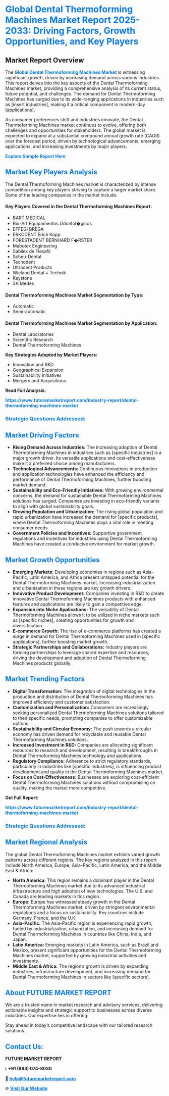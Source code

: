 <h1 style="color: #007BFF;">Global Dental Thermoforming Machines Market Report 2025-2033: Driving Factors, Growth Opportunities, and Key Players</h1>

<section id="overview">
<h2>Market Report Overview</h2>
<p>The <a href="https://www.futuremarketreport.com/industry-report/dental-thermoforming-machines-market" style="color: #007BFF; text-decoration: none;"><strong>Global Dental Thermoforming Machines Market</strong></a> is witnessing significant growth, driven by increasing demand across various industries. This report delves into the key aspects of the Dental Thermoforming Machines market, providing a comprehensive analysis of its current status, future potential, and challenges. The demand for Dental Thermoforming Machines has surged due to its wide-ranging applications in industries such as [insert industries], making it a critical component in modern-day [applications].</p>
<p>As consumer preferences shift and industries innovate, the Dental Thermoforming Machines market continues to evolve, offering both challenges and opportunities for stakeholders. The global market is expected to expand at a substantial compound annual growth rate (CAGR) over the forecast period, driven by technological advancements, emerging applications, and increasing investments by major players.</p>
</section>

<section id="overview">
<p><a href="https://www.futuremarketreport.com/request-sample/reportId=127024" style="color: #007BFF; text-decoration: none;"><strong>Explore Sample Report Here</strong></a></p>
</section>

<section id="key-players">
<h2 style="color: #007BFF;">Market Key Players Analysis</h2>
<p>The Dental Thermoforming Machines market is characterized by intense competition among key players striving to capture a larger market share. Some of the leading companies in the market include:</p>
<h4>Key Players Covered in the Dental Thermoforming Machines Report:</h4>
<ul><li>BART MEDICAL</li><li>Bio-Art Equipamentos Odontol�gicos</li><li>EFFEGI BREGA</li><li>ERKODENT Erich Kopp</li><li>FORESTADENT BERNHARD F�RSTER</li><li>Mabotex Engineering</li><li>Sabilex de Flexafil</li><li>Scheu-Dental</li><li>Tecnodent</li><li>Ultradent Products</li><li>Wieland Dental + Technik</li><li>Keystone</li><li>3A Medes</li></ul>
<h4>Dental Thermoforming Machines Market Segmentation by Type:</h4>
<ul><li>Automatic</li><li>Semi-automatic</li></ul>

<h4>Dental Thermoforming Machines Market Segmentation by Application:</h4>
<ul><li>Dental Laboratories</li><li>Scientific Research</li><li>Dental Thermoforming Machines</li></ul>
<p><strong>Key Strategies Adopted by Market Players:</strong></p>
<ul>
<li>Innovation and R&D</li>
<li>Geographical Expansion</li>
<li>Sustainability Initiatives</li>
<li>Mergers and Acquisitions</li>
</ul>
</section>

<section>
<p><strong>Read Full Analysis: </strong></p><a href="https://www.futuremarketreport.com/industry-report/dental-thermoforming-machines-market" style="color: #007BFF; text-decoration: none;"><strong>https://www.futuremarketreport.com/industry-report/dental-thermoforming-machines-market</strong></a>
<h3 style="color: #007BFF;">Strategic Questions Addressed:</h3>
</section>

<section id="driving-factors">
<h2 style="color: #007BFF;">Market Driving Factors</h2>
<ul>
<li><strong>Rising Demand Across Industries:</strong> The increasing adoption of Dental Thermoforming Machines in industries such as [specific industries] is a major growth driver. Its versatile applications and cost-effectiveness make it a preferred choice among manufacturers.</li>
<li><strong>Technological Advancements:</strong> Continuous innovations in production and application technologies have enhanced the efficiency and performance of Dental Thermoforming Machines, further boosting market demand.</li>
<li><strong>Sustainability and Eco-Friendly Initiatives:</strong> With growing environmental concerns, the demand for sustainable Dental Thermoforming Machines solutions has surged. Companies are investing in eco-friendly variants to align with global sustainability goals.</li>
<li><strong>Growing Population and Urbanization:</strong> The rising global population and rapid urbanization have increased the demand for [specific products], where Dental Thermoforming Machines plays a vital role in meeting consumer needs.</li>
<li><strong>Government Policies and Incentives:</strong> Supportive government regulations and incentives for industries using Dental Thermoforming Machines have created a conducive environment for market growth.</li>
</ul>
</section>

<section id="growth-opportunities">
<h2 style="color: #007BFF;">Market Growth Opportunities</h2>
<ul>
<li><strong>Emerging Markets:</strong> Developing economies in regions such as Asia-Pacific, Latin America, and Africa present untapped potential for the Dental Thermoforming Machines market. Increasing industrialization and urbanization in these regions are key growth drivers.</li>
<li><strong>Innovative Product Development:</strong> Companies investing in R&D to create innovative Dental Thermoforming Machines products with enhanced features and applications are likely to gain a competitive edge.</li>
<li><strong>Expansion into Niche Applications:</strong> The versatility of Dental Thermoforming Machines allows it to be utilized in niche markets such as [specific niches], creating opportunities for growth and diversification.</li>
<li><strong>E-commerce Growth:</strong> The rise of e-commerce platforms has created a surge in demand for Dental Thermoforming Machines used in [specific applications], further boosting market growth.</li>
<li><strong>Strategic Partnerships and Collaborations:</strong> Industry players are forming partnerships to leverage shared expertise and resources, driving the development and adoption of Dental Thermoforming Machines products globally.</li>
</ul>
</section>

<section id="trending-factors">
<h2 style="color: #007BFF;">Market Trending Factors</h2>
<ul>
<li><strong>Digital Transformation:</strong> The integration of digital technologies in the production and distribution of Dental Thermoforming Machines has improved efficiency and customer satisfaction.</li>
<li><strong>Customization and Personalization:</strong> Consumers are increasingly seeking personalized Dental Thermoforming Machines solutions tailored to their specific needs, prompting companies to offer customizable options.</li>
<li><strong>Sustainability and Circular Economy:</strong> The push towards a circular economy has driven demand for recyclable and reusable Dental Thermoforming Machines solutions.</li>
<li><strong>Increased Investment in R&D:</strong> Companies are allocating significant resources to research and development, resulting in breakthroughs in Dental Thermoforming Machines technology and applications.</li>
<li><strong>Regulatory Compliance:</strong> Adherence to strict regulatory standards, particularly in industries like [specific industries], is influencing product development and quality in the Dental Thermoforming Machines market.</li>
<li><strong>Focus on Cost-Effectiveness:</strong> Businesses are exploring cost-efficient Dental Thermoforming Machines solutions without compromising on quality, making the market more competitive.</li>
</ul>
</section>

<section>
<p><strong>Get Full Report: </strong></p><a href="https://www.futuremarketreport.com/industry-report/dental-thermoforming-machines-market" style="color: #007BFF; text-decoration: none;"><strong>https://www.futuremarketreport.com/industry-report/dental-thermoforming-machines-market</strong></a>
<h3 style="color: #007BFF;">Strategic Questions Addressed:</h3>
</section>


<section id="regional-analysis">
<h2 style="color: #007BFF;">Market Regional Analysis</h2>
<p>The global Dental Thermoforming Machines market exhibits varied growth patterns across different regions. The key regions analyzed in this report include North America, Europe, Asia-Pacific, Latin America, and the Middle East & Africa:</p>
<ul>
<li><strong>North America:</strong> This region remains a dominant player in the Dental Thermoforming Machines market due to its advanced industrial infrastructure and high adoption of new technologies. The U.S. and Canada are leading markets in this region.</li>
<li><strong>Europe:</strong> Europe has witnessed steady growth in the Dental Thermoforming Machines market, driven by stringent environmental regulations and a focus on sustainability. Key countries include Germany, France, and the U.K.</li>
<li><strong>Asia-Pacific:</strong> The Asia-Pacific region is experiencing rapid growth, fueled by industrialization, urbanization, and increasing demand for Dental Thermoforming Machines in countries like China, India, and Japan.</li>
<li><strong>Latin America:</strong> Emerging markets in Latin America, such as Brazil and Mexico, present significant opportunities for the Dental Thermoforming Machines market, supported by growing industrial activities and investments.</li>
<li><strong>Middle East & Africa:</strong> The region’s growth is driven by expanding industries, infrastructure development, and increasing demand for Dental Thermoforming Machines in sectors like [specific sectors].</li>
</ul>
</section>

<footer>
<h2 style="color: #007BFF;">About FUTURE MARKET REPORT</h2>
<p>We are a trusted name in market research and advisory services, delivering actionable insights and strategic support to businesses across diverse industries. Our expertise lies in offering:</p>

<p>Stay ahead in today’s competitive landscape with our tailored research solutions.</p>

<h2 style="color: #007BFF;">Contact Us:</h2>
<p><strong>FUTURE MARKET REPORT</strong></p>
<p>📞 <strong>+91 (883) 074-8030</strong></p>
<p>📧 <strong><a href="mailto:help@futuremarketreport.com" style="color: #007BFF;">help@futuremarketreport.com</a></strong></p>
<p>🌐 <strong><a href="https://www.futuremarketreport.com/" style="color: #007BFF;">Visit Our Website</a></strong></p>
</footer>